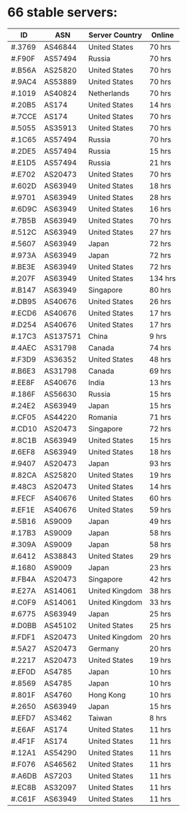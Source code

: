 # 66 stable servers:

| ID | ASN | Server Country | Online |
| ------ | ------ | ------ | ------ |
| #.3769 | AS46844 | United States | 70 hrs |
| #.F90F | AS57494 | Russia | 70 hrs |
| #.B56A | AS25820 | United States | 70 hrs |
| #.9AC4 | AS53889 | United States | 70 hrs |
| #.1019 | AS40824 | Netherlands | 70 hrs |
| #.20B5 | AS174 | United States | 14 hrs |
| #.7CCE | AS174 | United States | 70 hrs |
| #.5055 | AS35913 | United States | 70 hrs |
| #.1C65 | AS57494 | Russia | 70 hrs |
| #.2DE5 | AS57494 | Russia | 15 hrs |
| #.E1D5 | AS57494 | Russia | 21 hrs |
| #.E702 | AS20473 | United States | 70 hrs |
| #.602D | AS63949 | United States | 18 hrs |
| #.9701 | AS63949 | United States | 28 hrs |
| #.6D9C | AS63949 | United States | 16 hrs |
| #.7B5B | AS63949 | United States | 70 hrs |
| #.512C | AS63949 | United States | 27 hrs |
| #.5607 | AS63949 | Japan | 72 hrs |
| #.973A | AS63949 | Japan | 72 hrs |
| #.BE3E | AS63949 | United States | 72 hrs |
| #.207F | AS63949 | United States | 134 hrs |
| #.B147 | AS63949 | Singapore | 80 hrs |
| #.DB95 | AS40676 | United States | 26 hrs |
| #.ECD6 | AS40676 | United States | 17 hrs |
| #.D254 | AS40676 | United States | 17 hrs |
| #.17C3 | AS137571 | China | 9 hrs |
| #.4AEC | AS31798 | Canada | 74 hrs |
| #.F3D9 | AS36352 | United States | 48 hrs |
| #.B6E3 | AS31798 | Canada | 69 hrs |
| #.EE8F | AS40676 | India | 13 hrs |
| #.186F | AS56630 | Russia | 15 hrs |
| #.24E2 | AS63949 | Japan | 15 hrs |
| #.CF05 | AS44220 | Romania | 71 hrs |
| #.CD10 | AS20473 | Singapore | 72 hrs |
| #.8C1B | AS63949 | United States | 15 hrs |
| #.6EF8 | AS63949 | United States | 18 hrs |
| #.9407 | AS20473 | Japan | 93 hrs |
| #.82CA | AS25820 | United States | 19 hrs |
| #.48C3 | AS20473 | United States | 14 hrs |
| #.FECF | AS40676 | United States | 60 hrs |
| #.EF1E | AS40676 | United States | 59 hrs |
| #.5B16 | AS9009 | Japan | 49 hrs |
| #.17B3 | AS9009 | Japan | 58 hrs |
| #.309A | AS9009 | Japan | 58 hrs |
| #.6412 | AS38843 | United States | 29 hrs |
| #.1680 | AS9009 | Japan | 23 hrs |
| #.FB4A | AS20473 | Singapore | 42 hrs |
| #.E27A | AS14061 | United Kingdom | 38 hrs |
| #.C0F9 | AS14061 | United Kingdom | 33 hrs |
| #.6775 | AS63949 | Japan | 25 hrs |
| #.D0BB | AS45102 | United States | 25 hrs |
| #.FDF1 | AS20473 | United Kingdom | 20 hrs |
| #.5A27 | AS20473 | Germany | 20 hrs |
| #.2217 | AS20473 | United States | 19 hrs |
| #.EF0D | AS4785 | Japan | 10 hrs |
| #.8569 | AS4785 | Japan | 10 hrs |
| #.801F | AS4760 | Hong Kong | 10 hrs |
| #.2650 | AS63949 | Japan | 15 hrs |
| #.EFD7 | AS3462 | Taiwan | 8 hrs |
| #.E6AF | AS174 | United States | 11 hrs |
| #.4F1F | AS174 | United States | 11 hrs |
| #.12A1 | AS54290 | United States | 11 hrs |
| #.F076 | AS46562 | United States | 11 hrs |
| #.A6DB | AS7203 | United States | 11 hrs |
| #.EC8B | AS32097 | United States | 11 hrs |
| #.C61F | AS63949 | United States | 11 hrs |


